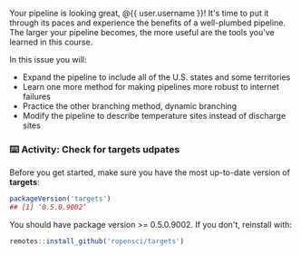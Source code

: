 Your pipeline is looking great, @{{ user.username }}! It's time to put it through its paces and experience the benefits of a well-plumbed pipeline. The larger your pipeline becomes, the more useful are the tools you've learned in this course.

In this issue you will:

* Expand the pipeline to include all of the U.S. states and some territories
* Learn one more method for making pipelines more robust to internet failures
* Practice the other branching method, dynamic branching 
* Modify the pipeline to describe temperature sites instead of discharge sites

### :keyboard: Activity: Check for targets udpates

Before you get started, make sure you have the most up-to-date version of **targets**:
```r
packageVersion('targets')
## [1] ‘0.5.0.9002’
```
You should have package version >= 0.5.0.9002. If you don't, reinstall with:
```r
remotes::install_github('ropensci/targets')
```
